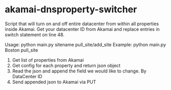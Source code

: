 # akamai-dnsproperty-switcher
Script that will turn on and off entire datacenter from within all properties inside Akamai.
Get your datacenter ID from Akamai and replace entries in switch statement on line 48.


Usage: python main.py sitename pull_site/add_site
Example: python main.py Boston pull_site
1. Get list of properties from Akamai
2. Get config for each property and return json object
3. Read the json and append the field we would like to change. By DataCenter ID
4. Send appended json to Akamai via PUT 
